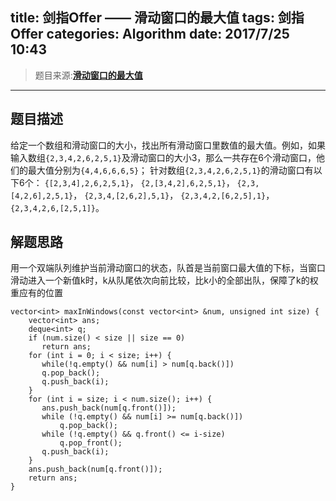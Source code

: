 title: 剑指Offer —— 滑动窗口的最大值
tags: 剑指Offer
categories: Algorithm
date: 2017/7/25 10:43
---

> 题目来源:**[滑动窗口的最大值](https://www.nowcoder.com/practice/1624bc35a45c42c0bc17d17fa0cba788?tpId=13&tqId=11217&tPage=4&rp=4&ru=/ta/coding-interviews&qru=/ta/coding-interviews/question-ranking)**

***    
## 题目描述
给定一个数组和滑动窗口的大小，找出所有滑动窗口里数值的最大值。例如，如果输入数组`{2,3,4,2,6,2,5,1}`及滑动窗口的大小3，那么一共存在6个滑动窗口，他们的最大值分别为`{4,4,6,6,6,5}`； 针对数组`{2,3,4,2,6,2,5,1}`的滑动窗口有以下6个： `{[2,3,4],2,6,2,5,1}`， `{2,[3,4,2],6,2,5,1}`， `{2,3,[4,2,6],2,5,1}`， `{2,3,4,[2,6,2],5,1}`， `{2,3,4,2,[6,2,5],1}`， `{2,3,4,2,6,[2,5,1]}`。
 

## 解题思路
用一个双端队列维护当前滑动窗口的状态，队首是当前窗口最大值的下标，当窗口滑动进入一个新值k时，k从队尾依次向前比较，比k小的全部出队，保障了k的权重应有的位置

``` //
vector<int> maxInWindows(const vector<int> &num, unsigned int size) {
	vector<int> ans;
	deque<int> q;
	if (num.size() < size || size == 0) 
	   return ans;
	for (int i = 0; i < size; i++) {
	   while(!q.empty() && num[i] > num[q.back()])
	   q.pop_back();
	   q.push_back(i);
	}
	for (int i = size; i < num.size(); i++) {
	   ans.push_back(num[q.front()]);
	   while (!q.empty() && num[i] >= num[q.back()])
	       q.pop_back();
	   while (!q.empty() && q.front() <= i-size)
	       q.pop_front();
	   q.push_back(i);
	}
	ans.push_back(num[q.front()]);
	return ans;
}
```

